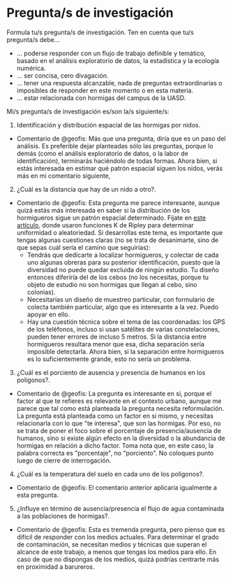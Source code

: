 # Pregunta/s de investigación

Formula tu/s pregunta/s de investigación. Ten en cuenta que tu/s pregunta/s debe...

* ... poderse responder con un flujo de trabajo definible y temático, basado en el análisis exploratorio de datos, la estadística y la ecología numérica.
* ... ser concisa, cero divagación.
* ... tener una respuesta alcanzable, nada de preguntas extraordinarias o imposibles de responder en este momento o en esta materia.
* ... estar relacionada con hormigas del campus de la UASD.

Mi/s pregunta/s de investigación es/son la/s siguiente/s:

1. Identificación y distribución espacial de las hormigas por nidos.

* Comentario de @geofis: Más que una pregunta, diría que es un paso del análisis. Es preferible dejar planteadas sólo las preguntas, porque lo demás (como el análisis exploratorio de datos, o la labor de identificación), terminarás haciéndolo de todas formas. Ahora bien, si estás interesada en estimar qué patrón espacial siguen los nidos, verás más en mi comentario siguiente,

2. ¿Cuál es la distancia que hay de un nido a otro?.

* Comentario de @geofis: Esta pregunta me parece interesante, aunque quizá estás más interesada en saber si la distribución de los hormigueros sigue un patrón espacial determinado. Fíjate en [este artículo](https://www.sciencedirect.com/science/article/pii/S0960982218312879), donde usaron funciones K de Ripley para determinar uniformidad o aleatoriedad. Si desarrollas este tema, es importante que tengas algunas cuestiones claras (no se trata de desanimarte, sino de que sepas cuál sería el camino que seguirías):
    * Tendrás que dedicarte a localizar hormigueros, y colectar de cada uno algunas obreras para su posterior identificación, puesto que la diversidad no puede quedar excluida de ningún estudio. Tu diseño entonces diferiría del de los cebos (no los necesitas, porque tu objeto de estudio no son hormigas que llegan al cebo, sino colonias).
    * Necesitarías un diseño de muestreo particular, con formulario de colecta también particular, algo que es interesante a la vez. Puedo apoyar en ello.
    * Hay una cuestión técnica sobre el tema de las coordenadas: los GPS de los teléfonos, incluso si usan satélites de varias constelaciones, pueden tener errores de incluso 5 metros. Si la distancia entre hormigueros resultara menor que esa, dicha separación sería imposible detectarla. Ahora bien, si la separación entre hormigueros es lo suficientemente grande, esto no sería un problema.

3. ¿Cuál es el porciento de ausencia y presencia de humanos en los poligonos?.

* Comentario de @geofis: La pregunta es interesante en sí, porque el factor al que te refieres es relevante en el contexto urbano, aunque me parece que tal como está planteada la pregunta necesita reformulación. La pregunta está planteada como un factor en sí mismo, y necesitas relacionarla con lo que "te interesa", que son las hormigas. Por eso, no se trata de poner el foco sobre el porcentaje de presencia/ausencia de humanos, sino si existe algún efecto en la diversidad o la abundancia de hormigas en relación a dicho factor. Toma nota que, en este caso, la palabra correcta es "porcentaje", no "porciento". No coloques punto luego de cierre de interrogación.

4. ¿Cuál es la temperatura del suelo en cada uno de los poligonos?.

* Comentario de @geofis: El comentario anterior aplicaría igualmente a esta pregunta.

5. ¿Influye en término de ausencia/presencia el flujo de agua contaminada a las poblaciones de hormigas?.

* Comentario de @geofis: Esta es tremenda pregunta, pero pienso que es difícil de responder con los medios actuales. Para determinar el grado de contaminación, se necesitan medios y técnicas que superan el alcance de este trabajo, a menos que tengas los medios para ello. En caso de que no dispongas de los medios, quizá podrías centrarte más en proximidad a barureros.
